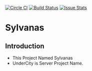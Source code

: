 [![Circle CI](https://circleci.com/gh/redspy/Sylvanas.svg?style=svg)](https://circleci.com/gh/redspy/Sylvanas)
[![Build Status](https://travis-ci.org/redspy/Sylvanas.svg)](https://travis-ci.org/redspy/Sylvanas)
[![Issue Stats](http://issuestats.com/github/angular/angular/badge/issue)](http://issuestats.com/github/angular/angular)
# Sylvanas

## Introduction
* This Project Named Sylvanas
* UnderCity is Server Project Name.
